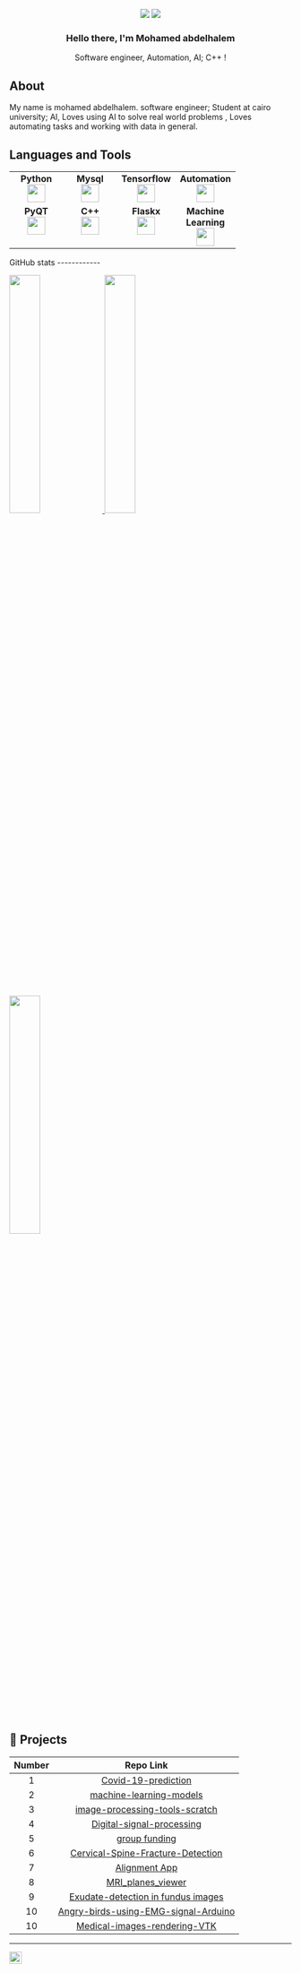 
<div align="center">

  [![](https://komarev.com/ghpvc/?username=mohamed-halemo&color=blue&label=Profile%20Views)](https://github.com/mohamed-halemo/mohamed-halemo)
  [![](https://img.shields.io/github/followers/mohamed-halemo?label=GitHub%20Followers)](https://github.com/mohamed-halemo)
  
  ### Hello there, I'm Mohamed abdelhalem 

  
  Software engineer, Automation, AI; C++ !

</div>



About
-----
My name is mohamed abdelhalem. software engineer; Student at cairo university; AI, Loves using AI to solve real world problems , Loves automating tasks and working with data in general.

Languages and Tools
-------------------
<table width="320px">
    <tbody>
        <tr valign="top">
            <td width="80px" align="center">
              <span><strong>Python</strong></span><br>
              <img height="32px" src="https://cdn.jsdelivr.net/gh/devicons/devicon/icons/python/python-original.svg">
            </td>
            <td width="80px" align="center">
              <span><strong>Mysql</strong></span><br>
              <img height="32" src="https://www.freepnglogos.com/uploads/logo-mysql-png/logo-mysql-mysql-logo-png-images-are-download-crazypng-21.png">
            </td>
            <td width="80px" align="center">
              <span><strong>Tensorflow</strong></span><br>
              <img height="32" src="https://upload.wikimedia.org/wikipedia/commons/thumb/a/ab/TensorFlow_logo.svg/1200px-TensorFlow_logo.svg.png">
            </td>
            <td width="80px" align="center">
              <span><strong>Automation</strong></span><br>
              <img height="32px" src="https://img.freepik.com/premium-vector/dark-blue-yellow-robotic-arm-automation-technology-logo-design-template_626654-302.jpg?w=2000">
            </td>
        </tr>
        <tr valign="top">
            <td width="80px" align="center">
              <span><strong>PyQT</strong></span><br>
              <img height="32px" src="https://2.bp.blogspot.com/-JnDJMI0s2n4/Wnyd4XnXLoI/AAAAAAAALY4/KYujvB5oO0gU-6uoMeAbcK9zmigQsDa3wCLcBGAs/s1600/pqtPython.jpg">
            </td>
            <td width="80px" align="center">
              <span><strong>C++</strong></span><br>
              <img height="32px" src="https://encrypted-tbn0.gstatic.com/images?q=tbn:ANd9GcSsTB0aWQUIXpAwP_4iTOqMKzkKBcSPUfsw0Q&usqp=CAU">
            </td>
            <td width="80px" align="center">
              <span><strong>Flaskx</strong></span><br>
              <img height="32px" src="https://upload.wikimedia.org/wikipedia/commons/thumb/3/3c/Flask_logo.svg/1200px-Flask_logo.svg.png">
            </td>
            <td width="80px" align="center">
              <span><strong>Machine Learning</strong></span><br>
              <img height="32px" src="https://i.pinimg.com/originals/e8/54/44/e8544455f56ab1d668521bead398f84a.png">
            </td>
        </tr>
    </tbody>
          
     
</table>
GitHub stats
------------
<p align="left">
  <a href="https://SREboy.com/">
    <img width="33%" src="https://github-readme-stats.vercel.app/api?username=mohamed-halemo&show_icons=true&theme=onedark&hide_border=true" />
    <img width="33%" src="https://github-readme-stats.vercel.app/api/top-langs/?username=mohamed-halemo&theme=onedark&layout=compact" />
    <img width="33%" src="https://github-readme-streak-stats.herokuapp.com/?user=mohamed-halemo&theme=onedark&hide_border=true" />
  </a>
</p>

🫠 Projects
--------
| Number | Repo Link  |
| :-----: | :-: |
| 1 | [Covid-19-prediction](https://github.com/mohamed-halemo/Covid_19_Prediction_ML) |
| 2 | [machine-learning-models](https://github.com/mohamed-halemo/Machine-learning-models) |
| 3 | [image-processing-tools-scratch](https://github.com/mohamed-halemo/Image-processing-Tools-from-scratch) |
| 4 | [Digital-signal-processing](https://github.com/mohamed-halemo/DSP-Projects) |
| 5 | [group funding](https://github.com/mohamed-halemo/GroupFundingWebSiteProject) |
| 6 | [Cervical-Spine-Fracture-Detection](https://github.com/mohamed-halemo/Cervical-Spine-Fracture-Detection) |
| 7 | [Alignment App](https://github.com/mohamed-halemo/Alignment_app) |
| 8 | [MRI_planes_viewer](https://github.com/mohamed-halemo/MRI-planes-viewer) |
| 9 | [Exudate-detection in fundus images](https://github.com/mohamed-halemo/Exudate-based-detection-in-fundus-images) |
| 10 | [Angry-birds-using-EMG-signal-Arduino](https://github.com/mohamed-halemo/Angry-birds-using-EMG-signal-Arduino-) |
| 10 | [Medical-images-rendering-VTK](https://github.com/mohamed-halemo/Medical-images-rendering-VTK) |
-----------------------------------------------------
[<img align="left" width="22px" src="https://cdn.jsdelivr.net/npm/simple-icons@v3/icons/linkedin.svg" />][linkedin]

</br>


[linkedin]: https://www.linkedin.com/in/mohamed-abdelhalem-eng/


<!--
**mohamed-halemo/mohamed-halemo** is a ✨ _special_ ✨ repository because its `README.md` (this file) appears on your GitHub profile.

Here are some ideas to get you started:

- 🔭 I’m currently working on ...
- 🌱 I’m currently learning ...
- 👯 I’m looking to collaborate on ...
- 🤔 I’m looking for help with ...
- 💬 Ask me about ...
- 📫 How to reach me: ...
- 😄 Pronouns: ...
- ⚡ Fun fact: ...
-->
